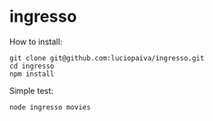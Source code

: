 # ingresso

How to install:

    git clone git@github.com:luciopaiva/ingresso.git
    cd ingresso
    npm install

Simple test:

    node ingresso movies
